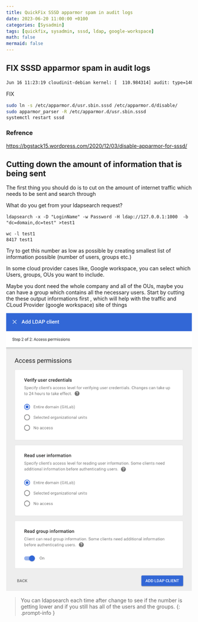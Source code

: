 ```yaml
---
title: QuickFix SSSD apparmor spam in audit logs
date: 2023-06-20 11:00:00 +0100
categories: [Sysadmin]
tags: [quickfix, sysadmin, sssd, ldap, google-workspace]
math: false
mermaid: false
---
```


## FIX SSSD apparmor spam in audit logs

```bash
Jun 16 11:23:19 cloudinit-debian kernel: [  110.984314] audit: type=1400 audit(1686914599.642:668): apparmor="ALLOWED" operation="open" profile="/usr/sbin/sssd//null-/usr/libexec/sssd/s    ssd_nss" name="/proc/1335/cmdline" pid=482 comm="sssd_nss" requested_mask="r" denied_mask="r" fsuid=0 ouid=0
```


FIX

```bash
sudo ln -s /etc/apparmor.d/usr.sbin.sssd /etc/apparmor.d/disable/
sudo apparmor_parser -R /etc/apparmor.d/usr.sbin.sssd
systemctl restart sssd
```

### Refrence
https://bgstack15.wordpress.com/2020/12/03/disable-apparmor-for-sssd/



## Cutting down the amount of information that is being sent

The first thing you should do is to cut on the amount of internet traffic which needs to be sent and search through

What do you get from your ldapsearch request?

```
ldapsearch -x -D "LoginName" -w Password -H ldap://127.0.0.1:1000  -b "dc=domain,dc=test" >test1 
```

```
wc -l test1 
8417 test1
```

Try to get this number as low as possible by creating smallest list of information possible (number of users, groups etc.)

In some cloud provider cases like, Google workspace, you can select which Users, groups, OUs you want to include.  

Maybe you dont need the whole company and all of the OUs, maybe you can have a group which contains all the necessary users. Start by cutting the these output informations first , which will help with the traffic and CLoud Provider (google workspace) site of things 



![img-description](/assets/img/posts/2023-06-18-Speedup-gerrit-ldap-login-time.md/ldap_connector.png)


> You can ldapsearch each time after change to see if the number is getting lower and if you still has all of the users and the groups.
{: .prompt-info }



